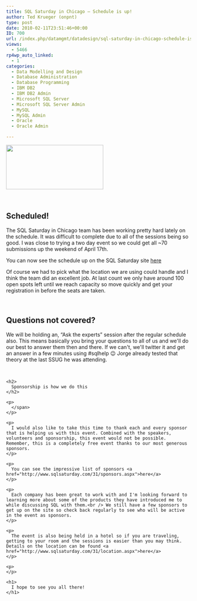 ```yaml
---
title: SQL Saturday in Chicago – Schedule is up!
author: Ted Krueger (onpnt)
type: post
date: 2010-02-11T23:51:46+00:00
ID: 700
url: /index.php/datamgmt/datadesign/sql-saturday-in-chicago-schedule-is-up/
views:
  - 5466
rp4wp_auto_linked:
  - 1
categories:
  - Data Modelling and Design
  - Database Administration
  - Database Programming
  - IBM DB2
  - IBM DB2 Admin
  - Microsoft SQL Server
  - Microsoft SQL Server Admin
  - MySQL
  - MySQL Admin
  - Oracle
  - Oracle Admin

---
```

<div class="image_block">
  <img src="/wp-content/uploads/blogs/DataMgmt/sqlsat2.gif" alt="" title="" width="265" height="121" />
</div>

<span class="MT_under"><br /> 

<h2>
  Scheduled!
</h2>

<p>
  </span>
</p>

<p>
  The SQL Saturday in Chicago team has been working pretty hard lately on the schedule. It was difficult to complete due to all of the sessions being so good. I was close to trying a two day event so we could get all ~70 submissions up the weekend of April 17th.
</p>

<p>
  You can now see the schedule up on the SQL Saturday site <a href="http://www.sqlsaturday.com/31/schedule.aspx">here</a>
</p>

<p>
  Of course we had to pick what the location we are using could handle and I think the team did an excellent job. At last count we only have around 100 open spots left until we reach capacity so move quickly and get your registration in before the seats are taken.
</p>

<p>
  <span class="MT_under"><br /> 
  
  <h2>
    Questions not covered?
  </h2>
  
  <p>
    </span>
  </p>
  
  <p>
    We will be holding an, “Ask the experts” session after the regular schedule also. This means basically you bring your questions to all of us and we'll do our best to answer them then and there. If we can't, we'll twitter it and get an answer in a few minutes using #sqlhelp 😉 Jorge already tested that theory at the last SSUG he was attending.
  </p>
  
  <p>
    <span class="MT_under"><br /> 
    
    <h2>
      Sponsorship is how we do this
    </h2>
    
    <p>
      </span>
    </p>
    
    <p>
      I would also like to take this time to thank each and every sponsor that is helping us with this event. Combined with the speakers, volunteers and sponsorship, this event would not be possible. Remember, this is a completely free event thanks to our most generous sponsors.
    </p>
    
    <p>
      You can see the impressive list of sponsors <a href="http://www.sqlsaturday.com/31/sponsors.aspx">here</a>
    </p>
    
    <p>
      Each company has been great to work with and I'm looking forward to learning more about some of the products they have introduced me to while discussing SQL with them.<br /> We still have a few sponsors to get up on the site so check back regularly to see who will be active in the event as sponsors.
    </p>
    
    <p>
      The event is also being held in a hotel so if you are traveling, getting to your room and the sessions is easier than you may think. Details on the location can be found <a href="http://www.sqlsaturday.com/31/location.aspx">here</a>
    </p>
    
    <p>
    </p>
    
    <h1>
      I hope to see you all there!
    </h1>